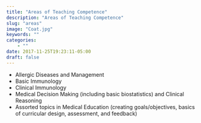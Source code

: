 ```yaml
---
title: "Areas of Teaching Competence"
description: "Areas of Teaching Competence"
slug: "areas"
image: "Coat.jpg"
keywords: ""
categories:
    - ""
date: 2017-11-25T19:23:11-05:00
draft: false
---
```

  * Allergic Diseases and Management
  * Basic Immunology
  * Clinical Immunology
  * Medical Decision Making (including basic biostatistics) and Clinical Reasoning
  * Assorted topics in Medical Education (creating goals/objectives, basics of curricular design, assessment, and feedback)
